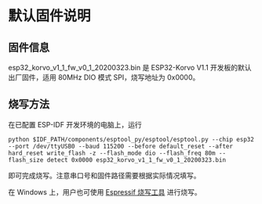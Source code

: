 # 默认固件说明

## 固件信息

esp32_korvo_v1_1_fw_v0_1_20200323.bin 是 ESP32-Korvo V1.1 开发板的默认出厂固件，适用 80MHz DIO 模式 SPI，烧写地址为 0x0000。

## 烧写方法

在已配置 ESP-IDF 开发环境的电脑上，运行

`python $IDF_PATH/components/esptool_py/esptool/esptool.py --chip esp32 --port /dev/ttyUSB0 --baud 115200 --before default_reset --after hard_reset write_flash -z --flash_mode dio --flash_freq 80m --flash_size detect 0x0000 esp32_korvo_v1_1_fw_v0_1_20200323.bin`

即可完成烧写。注意串口号和固件路径需要根据实际情况填写。

在 Windows 上，用户也可使用 [Espressif 烧写工具](https://www.espressif.com/sites/default/files/tools/flash_download_tools_v3.6.8.zip) 进行烧写。